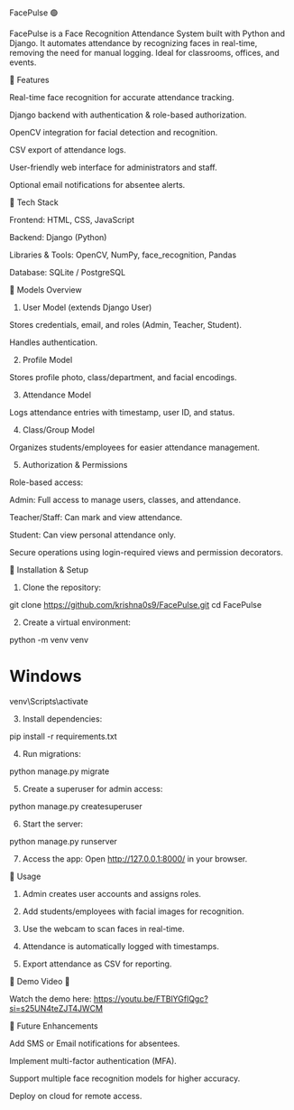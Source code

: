 FacePulse 🟢

FacePulse is a Face Recognition Attendance System built with Python and Django. It automates attendance by recognizing faces in real-time, removing the need for manual logging. Ideal for classrooms, offices, and events.


🔹 Features

Real-time face recognition for accurate attendance tracking.

Django backend with authentication & role-based authorization.

OpenCV integration for facial detection and recognition.

CSV export of attendance logs.

User-friendly web interface for administrators and staff.

Optional email notifications for absentee alerts.


🔹 Tech Stack

Frontend: HTML, CSS, JavaScript

Backend: Django (Python)

Libraries & Tools: OpenCV, NumPy, face_recognition, Pandas

Database: SQLite / PostgreSQL


🔹 Models Overview

1. User Model (extends Django User)

Stores credentials, email, and roles (Admin, Teacher, Student).

Handles authentication.



2. Profile Model

Stores profile photo, class/department, and facial encodings.



3. Attendance Model

Logs attendance entries with timestamp, user ID, and status.



4. Class/Group Model

Organizes students/employees for easier attendance management.



5. Authorization & Permissions

Role-based access:

Admin: Full access to manage users, classes, and attendance.

Teacher/Staff: Can mark and view attendance.

Student: Can view personal attendance only.


Secure operations using login-required views and permission decorators.



🔹 Installation & Setup

1. Clone the repository:



git clone https://github.com/krishna0s9/FacePulse.git
cd FacePulse

2. Create a virtual environment:



python -m venv venv
# Windows
venv\Scripts\activate

3. Install dependencies:



pip install -r requirements.txt

4. Run migrations:



python manage.py migrate

5. Create a superuser for admin access:



python manage.py createsuperuser

6. Start the server:



python manage.py runserver

7. Access the app:
Open http://127.0.0.1:8000/ in your browser.


🔹 Usage

1. Admin creates user accounts and assigns roles.


2. Add students/employees with facial images for recognition.


3. Use the webcam to scan faces in real-time.


4. Attendance is automatically logged with timestamps.


5. Export attendance as CSV for reporting.



🔹 Demo Video 🎥

Watch the demo here: https://youtu.be/FTBlYGflQgc?si=s25UN4teZJT4JWCM


🔹 Future Enhancements

Add SMS or Email notifications for absentees.

Implement multi-factor authentication (MFA).

Support multiple face recognition models for higher accuracy.

Deploy on cloud for remote access.
